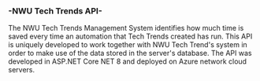 ### -NWU Tech Trends API- 

The NWU Tech Trends Management System identifies how much time is saved every time an automation that Tech Trends created has run.
This API is uniquely developed to work together with NWU Tech Trend's system in order to make use of the data stored in the server's database.
The API was developed in ASP.NET Core NET 8 and deployed on Azure network cloud servers.
